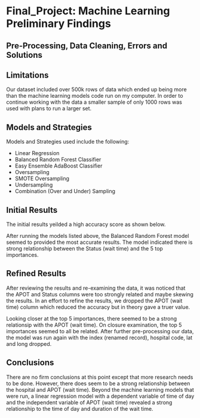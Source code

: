 # Final_Project: Machine Learning Preliminary Findings

## Pre-Processing, Data Cleaning, Errors and Solutions

## Limitations

Our dataset included over 500k rows of data which ended up being more than the machine learning models code run on my computer. In order to continue working with the data a smaller sample of only 1000 rows was used with plans to run a larger set.

## Models and Strategies 

Models and Strategies used include the following:

- Linear Regression
- Balanced Random Forest Classifier
- Easy Ensemble AdaBoost Classifier
- Oversampling
- SMOTE Oversampling
- Undersampling
- Combination (Over and Under) Sampling

## Initial Results

The initial results yeilded a high accuracy score as shown below.

After running the models listed above, the Balanced Random Forest model seemed to provided the most accurate results. The model indicated there is strong relationship between the Status (wait time) and the 5 top importances.  

## Refined Results

After reviewing the results and re-examining the data, it was noticed that the APOT and Status columns were too strongly related and maybe skewing the results.
In an effort to refine the results, we dropped the APOT (wait time) column which reduced the accuracy but in theory gave a truer value. 

Looking closer at the top 5 importances, there seemed to be a strong relationsip with the APOT (wait time). On closure examination, the top 5 importances seemed to all be related. After further pre-processing our data, the model was run again with the index (renamed record), hospital code, lat and long dropped. 


## Conclusions

There are no firm conclusions at this point except that more research needs to be done. However, there does seem to be a strong relationship between the hospital and APOT (wait time). Beyond the machine learning models that were run, a linear regression model with a dependent variable of time of day and the independent variable of APOT (wait time) revealed a strong relationship to the time of day and duration of the wait time.